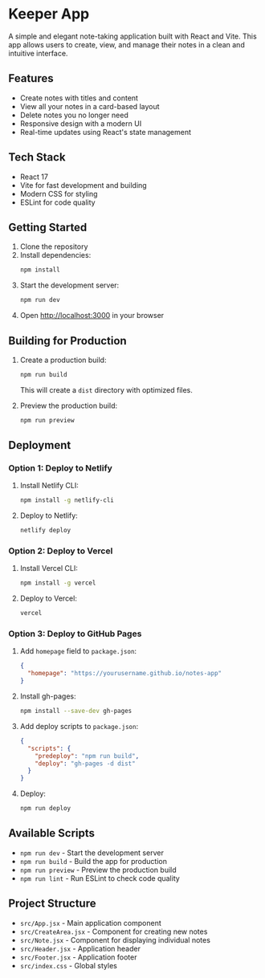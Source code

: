 # Keeper App

A simple and elegant note-taking application built with React and Vite. This app allows users to create, view, and manage their notes in a clean and intuitive interface.

## Features

- Create notes with titles and content
- View all your notes in a card-based layout
- Delete notes you no longer need
- Responsive design with a modern UI
- Real-time updates using React's state management

## Tech Stack

- React 17
- Vite for fast development and building
- Modern CSS for styling
- ESLint for code quality

## Getting Started

1. Clone the repository
2. Install dependencies:
   ```bash
   npm install
   ```
3. Start the development server:
   ```bash
   npm run dev
   ```
4. Open [http://localhost:3000](http://localhost:3000) in your browser

## Building for Production

1. Create a production build:
   ```bash
   npm run build
   ```
   This will create a `dist` directory with optimized files.

2. Preview the production build:
   ```bash
   npm run preview
   ```

## Deployment

### Option 1: Deploy to Netlify

1. Install Netlify CLI:
   ```bash
   npm install -g netlify-cli
   ```

2. Deploy to Netlify:
   ```bash
   netlify deploy
   ```

### Option 2: Deploy to Vercel

1. Install Vercel CLI:
   ```bash
   npm install -g vercel
   ```

2. Deploy to Vercel:
   ```bash
   vercel
   ```

### Option 3: Deploy to GitHub Pages

1. Add `homepage` field to `package.json`:
   ```json
   {
     "homepage": "https://yourusername.github.io/notes-app"
   }
   ```

2. Install gh-pages:
   ```bash
   npm install --save-dev gh-pages
   ```

3. Add deploy scripts to `package.json`:
   ```json
   {
     "scripts": {
       "predeploy": "npm run build",
       "deploy": "gh-pages -d dist"
     }
   }
   ```

4. Deploy:
   ```bash
   npm run deploy
   ```

## Available Scripts

- `npm run dev` - Start the development server
- `npm run build` - Build the app for production
- `npm run preview` - Preview the production build
- `npm run lint` - Run ESLint to check code quality

## Project Structure

- `src/App.jsx` - Main application component
- `src/CreateArea.jsx` - Component for creating new notes
- `src/Note.jsx` - Component for displaying individual notes
- `src/Header.jsx` - Application header
- `src/Footer.jsx` - Application footer
- `src/index.css` - Global styles

